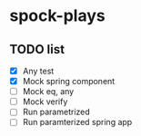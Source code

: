 # spock-plays

## TODO list
   - [x] Any test
   - [x] Mock spring component
   - [ ] Mock eq, any
   - [ ] Mock verify
   - [ ] Run parametrized
   - [ ] Run paramterized spring app 